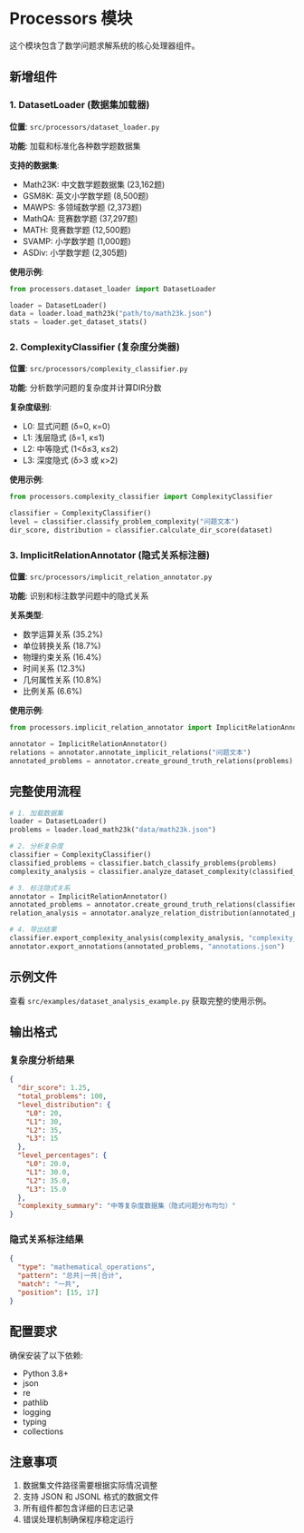 # Processors 模块

这个模块包含了数学问题求解系统的核心处理器组件。

## 新增组件

### 1. DatasetLoader (数据集加载器)

**位置**: `src/processors/dataset_loader.py`

**功能**: 加载和标准化各种数学题数据集

**支持的数据集**:
- Math23K: 中文数学题数据集 (23,162题)
- GSM8K: 英文小学数学题 (8,500题) 
- MAWPS: 多领域数学题 (2,373题)
- MathQA: 竞赛数学题 (37,297题)
- MATH: 竞赛数学题 (12,500题)
- SVAMP: 小学数学题 (1,000题)
- ASDiv: 小学数学题 (2,305题)

**使用示例**:
```python
from processors.dataset_loader import DatasetLoader

loader = DatasetLoader()
data = loader.load_math23k("path/to/math23k.json")
stats = loader.get_dataset_stats()
```

### 2. ComplexityClassifier (复杂度分类器)

**位置**: `src/processors/complexity_classifier.py`

**功能**: 分析数学问题的复杂度并计算DIR分数

**复杂度级别**:
- L0: 显式问题 (δ=0, κ=0)
- L1: 浅层隐式 (δ=1, κ≤1)
- L2: 中等隐式 (1<δ≤3, κ≤2)
- L3: 深度隐式 (δ>3 或 κ>2)

**使用示例**:
```python
from processors.complexity_classifier import ComplexityClassifier

classifier = ComplexityClassifier()
level = classifier.classify_problem_complexity("问题文本")
dir_score, distribution = classifier.calculate_dir_score(dataset)
```

### 3. ImplicitRelationAnnotator (隐式关系标注器)

**位置**: `src/processors/implicit_relation_annotator.py`

**功能**: 识别和标注数学问题中的隐式关系

**关系类型**:
- 数学运算关系 (35.2%)
- 单位转换关系 (18.7%)
- 物理约束关系 (16.4%)
- 时间关系 (12.3%)
- 几何属性关系 (10.8%)
- 比例关系 (6.6%)

**使用示例**:
```python
from processors.implicit_relation_annotator import ImplicitRelationAnnotator

annotator = ImplicitRelationAnnotator()
relations = annotator.annotate_implicit_relations("问题文本")
annotated_problems = annotator.create_ground_truth_relations(problems)
```

## 完整使用流程

```python
# 1. 加载数据集
loader = DatasetLoader()
problems = loader.load_math23k("data/math23k.json")

# 2. 分析复杂度
classifier = ComplexityClassifier()
classified_problems = classifier.batch_classify_problems(problems)
complexity_analysis = classifier.analyze_dataset_complexity(classified_problems)

# 3. 标注隐式关系
annotator = ImplicitRelationAnnotator()
annotated_problems = annotator.create_ground_truth_relations(classified_problems)
relation_analysis = annotator.analyze_relation_distribution(annotated_problems)

# 4. 导出结果
classifier.export_complexity_analysis(complexity_analysis, "complexity_results.json")
annotator.export_annotations(annotated_problems, "annotations.json")
```

## 示例文件

查看 `src/examples/dataset_analysis_example.py` 获取完整的使用示例。

## 输出格式

### 复杂度分析结果
```json
{
  "dir_score": 1.25,
  "total_problems": 100,
  "level_distribution": {
    "L0": 20,
    "L1": 30,
    "L2": 35,
    "L3": 15
  },
  "level_percentages": {
    "L0": 20.0,
    "L1": 30.0,
    "L2": 35.0,
    "L3": 15.0
  },
  "complexity_summary": "中等复杂度数据集（隐式问题分布均匀）"
}
```

### 隐式关系标注结果
```json
{
  "type": "mathematical_operations",
  "pattern": "总共|一共|合计",
  "match": "一共",
  "position": [15, 17]
}
```

## 配置要求

确保安装了以下依赖:
- Python 3.8+
- json
- re
- pathlib
- logging
- typing
- collections

## 注意事项

1. 数据集文件路径需要根据实际情况调整
2. 支持 JSON 和 JSONL 格式的数据文件
3. 所有组件都包含详细的日志记录
4. 错误处理机制确保程序稳定运行 